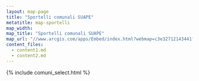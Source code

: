 ```yaml
---
layout: map-page
title: "Sportelli comunali SUAPE"
metatitle: map-sportelli
map_width:
map_title: "Sportelli comunali SUAPE"
map_url: "//www.arcgis.com/apps/Embed/index.html?webmap=c3e32712143441fca9636fc64504141b&extent=11.5543,42.5551,13.5826,43.396&zoom=true&scale=true&legend=true&disable_scroll=true&theme=dark" style="color:#0000FF;text-align:left"
content_files:
  - content1.md
  - content2.md
---
```


{% include comuni_select.html %}
